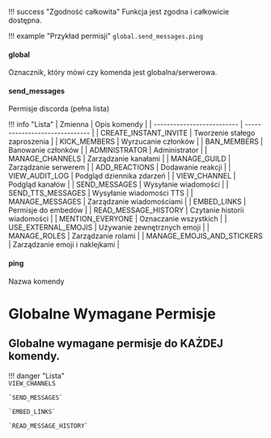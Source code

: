 !!! success "Zgodność całkowita"
    Funkcja jest zgodna i całkowicie dostępna.
    
!!! example "Przykład permisji"
    `global.send_messages.ping`

#### global
Oznacznik, który mówi czy komenda jest globalna/serwerowa.
#### send_messages
Permisje discorda (pełna lista)

!!! info "Lista" 
    | Zmienna                    | Opis komendy                   |
    | -------------------------- | ------------------------------ |
    | CREATE_INSTANT_INVITE      | Tworzenie stałego zaproszenia  |
    | KICK_MEMBERS               | Wyrzucanie członków            |
    | BAN_MEMBERS                | Banowanie członków             |
    | ADMINISTRATOR              | Administrator                  |
    | MANAGE_CHANNELS            | Zarządzanie kanałami           |
    | MANAGE_GUILD               | Zarządzanie serwerem           |
    | ADD_REACTIONS              | Dodawanie reakcji              |
    | VIEW_AUDIT_LOG             | Podgląd dziennika zdarzeń      |
    | VIEW_CHANNEL               | Podgląd kanałów                |
    | SEND_MESSAGES              | Wysyłanie wiadomości           |
    | SEND_TTS_MESSAGES          | Wysyłanie wiadomości TTS       |
    | MANAGE_MESSAGES            | Zarządzanie wiadomościami      |
    | EMBED_LINKS                | Permisje do embedów            |
    | READ_MESSAGE_HISTORY       | Czytanie historii wiadomości   |
    | MENTION_EVERYONE           | Oznaczanie wszystkich          |
    | USE_EXTERNAL_EMOJIS        | Używanie zewnętrznych emoji    |
    | MANAGE_ROLES               | Zarządzanie rolami             |
    | MANAGE_EMOJIS_AND_STICKERS | Zarządzanie emoji i naklejkami |
#### ping
Nazwa komendy

# Globalne Wymagane Permisje
## Globalne wymagane permisje do KAŻDEJ komendy.

!!! danger "Lista"    
    `VIEW_CHANNELS`

    `SEND_MESSAGES`

    `EMBED_LINKS`

    `READ_MESSAGE_HISTORY`

    

